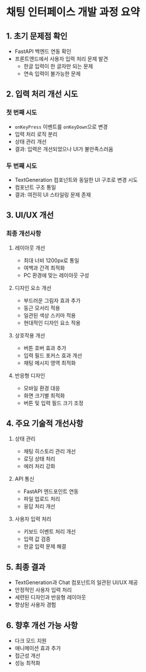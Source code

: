 # 채팅 인터페이스 개발 과정 요약

## 1. 초기 문제점 확인
- FastAPI 백엔드 연동 확인
- 프론트엔드에서 사용자 입력 처리 문제 발견
  - 한글 입력이 한 글자만 되는 문제
  - 연속 입력이 불가능한 문제

## 2. 입력 처리 개선 시도
### 첫 번째 시도
- `onKeyPress` 이벤트를 `onKeyDown`으로 변경
- 입력 처리 로직 분리
- 상태 관리 개선
- 결과: 입력은 개선되었으나 UI가 불만족스러움

### 두 번째 시도
- TextGeneration 컴포넌트와 동일한 UI 구조로 변경 시도
- 컴포넌트 구조 통일
- 결과: 여전히 UI 스타일링 문제 존재

## 3. UI/UX 개선
### 최종 개선사항
1. 레이아웃 개선
   - 최대 너비 1200px로 통일
   - 여백과 간격 최적화
   - PC 환경에 맞는 레이아웃 구성

2. 디자인 요소 개선
   - 부드러운 그림자 효과 추가
   - 둥근 모서리 적용
   - 일관된 색상 스키마 적용
   - 현대적인 디자인 요소 적용

3. 상호작용 개선
   - 버튼 호버 효과 추가
   - 입력 필드 포커스 효과 개선
   - 채팅 메시지 영역 최적화

4. 반응형 디자인
   - 모바일 환경 대응
   - 화면 크기별 최적화
   - 버튼 및 입력 필드 크기 조정

## 4. 주요 기술적 개선사항
1. 상태 관리
   - 채팅 히스토리 관리 개선
   - 로딩 상태 처리
   - 에러 처리 강화

2. API 통신
   - FastAPI 엔드포인트 연동
   - 파일 업로드 처리
   - 응답 처리 개선

3. 사용자 입력 처리
   - 키보드 이벤트 처리 개선
   - 입력 값 검증
   - 한글 입력 문제 해결

## 5. 최종 결과
- TextGeneration과 Chat 컴포넌트의 일관된 UI/UX 제공
- 안정적인 사용자 입력 처리
- 세련된 디자인과 반응형 레이아웃
- 향상된 사용자 경험

## 6. 향후 개선 가능 사항
- 다크 모드 지원
- 애니메이션 효과 추가
- 접근성 개선
- 성능 최적화 